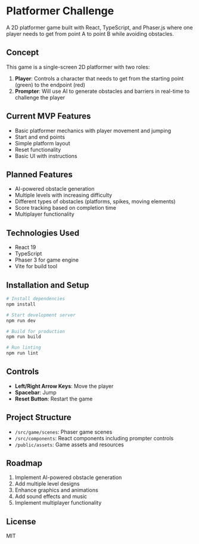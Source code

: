 # Platformer Challenge

A 2D platformer game built with React, TypeScript, and Phaser.js where one player needs to get from point A to point B while avoiding obstacles.

## Concept

This game is a single-screen 2D platformer with two roles:

1. **Player**: Controls a character that needs to get from the starting point (green) to the endpoint (red)
2. **Prompter**: Will use AI to generate obstacles and barriers in real-time to challenge the player

## Current MVP Features

- Basic platformer mechanics with player movement and jumping
- Start and end points
- Simple platform layout
- Reset functionality
- Basic UI with instructions

## Planned Features

- AI-powered obstacle generation
- Multiple levels with increasing difficulty
- Different types of obstacles (platforms, spikes, moving elements)
- Score tracking based on completion time
- Multiplayer functionality

## Technologies Used

- React 19
- TypeScript
- Phaser 3 for game engine
- Vite for build tool

## Installation and Setup

```bash
# Install dependencies
npm install

# Start development server
npm run dev

# Build for production
npm run build

# Run linting
npm run lint
```

## Controls

- **Left/Right Arrow Keys**: Move the player
- **Spacebar**: Jump
- **Reset Button**: Restart the game

## Project Structure

- `/src/game/scenes`: Phaser game scenes
- `/src/components`: React components including prompter controls
- `/public/assets`: Game assets and resources

## Roadmap

1. Implement AI-powered obstacle generation
2. Add multiple level designs
3. Enhance graphics and animations
4. Add sound effects and music
5. Implement multiplayer functionality

## License

MIT
